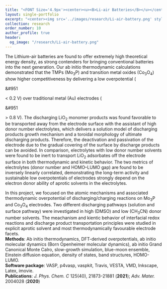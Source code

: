 ```yaml
---
title: "<FONT Size='4.9px'><center><u><B>Li-air Batteries</B></u></center></FONT>"
layout: single-portfolio
excerpt: "<center><img src='../images/research/Li-air-battery.png' style='width:200px;' alt=''></center>"
collection: research
order_number: 10
author_profile: true
header: 
  og_image: "/research/Li-air-battery.png"
---
```

The Lithium-air batteries are found to offer extremely high theoretical energy density, as strong contenders for bringing conventional batteries into the next generation. Our ab initio thermodynamic calculations demonstrated that the TMPs (Mo<sub>3</sub>P) and transition metal oxides (Co<sub>3</sub>O<sub>4</sub>) show higher competitiveness by delivering a low overpotential (<p>&#951</p> < 0.2 V) over traditional metal (Au) electrodes (<p>&#951</p> > 0.8 V). The discharging LiO<sub>2</sub> monomer products was found favorable to be transported away from the electrode surface with the assistant of high donor number electrolytes, which delivers a solution model of discharging products growth mechanism and a toroidal morphology of ultimate discharging products. Therefore, the deactivation and passivation of the electrode due to the gradual covering of the surface by discharge products can be avoided. In comparison, electrolytes with low donor number solvents were found to be inert to transport LiO<sub>2</sub> adsorbates off the electrode surface in both thermodynamic and kinetic behavior. The two metrics of electrolytes (donor number and HOMO–LUMO gap) are found to be inversely linearly correlated, demonstrating the long-term activity and sustainable low overpotentials of electrodes strongly depend on the electron donor ability of aprotic solvents in the electrolytes.  


In this project, we focused on the atomic mechanisms and associated thermodynamic overpotential of discharging/charging reactions on Mo<sub>3</sub>P and Co<sub>3</sub>O<sub>4</sub> electrodes. Two different discharging pathways (solution and surface pathway) were investigated in high (DMSO) and low (CH<sub>3</sub>CN) donor number solvents. The meachanism and kientic behavior of interfacial redox reactions and discharge product transportation principles were studied in explicit aprotic solvent and most thermodynamically favourable electrode facets. <br/> **Methods**: Ab initio thermodynamics, DFT-derived overpotentials, ab initio molecular dynamics (Born Openheimer molecular dynamics), ab initio Grand Canonical Monte Calro, slow-growth simulation, blue-moon ensemble, Einstein diffusion equation, density of states, band structures, HOMO-LUMO. <br/> **Software package**: VASP, p4vasp, vaspkit, Travis, VESTA, VMD, Inkscape, Latex, imovie. <br/> **Publications**: *J. Phys. Chem. C* 125(40), 21873-21881 (**2021**); *Adv. Mater.* 2004028 (**2020**)
